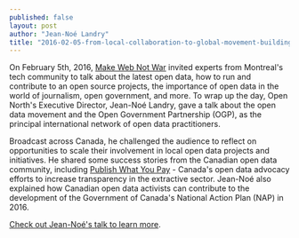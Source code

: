 ```yaml
---
published: false
layout: post
author: "Jean-Noé Landry"
title: "2016-02-05-from-local-collaboration-to-global-movement-building-why-the-ogp-should-matter-for-open-data-activists-in-canada.html"
---
```




On February 5th, 2016, [Make Web Not War](http://www.webnotwar.ca/) invited experts from Montreal's tech community to talk about the latest open data, how to run and contribute to an open source projects, the importance of open data in the world of journalism, open government, and more. To wrap up the day, Open North's Executive Director, Jean-Noé Landry, gave a talk about the open data movement and the Open Government Partnership (OGP), as the principal international network of open data practitioners. 

Broadcast across Canada, he challenged the audience to reflect on opportunities to scale their involvement in local open data projects and initiatives. He shared some success stories from the Canadian open data community, including [Publish What You Pay](http://www.pwyp.ca/en/) - Canada's open data advocacy efforts to increase transparency in the extractive sector. Jean-Noé also explained how Canadian open data activists can contribute to the development of the Government of Canada's National Action Plan (NAP) in 2016.

[Check out Jean-Noé's talk to learn more](https://channel9.msdn.com/Events/canada/mwnw/From-local-collaboration-to-global-movement).
